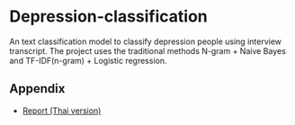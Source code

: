 
# Depression-classification

An text classification model to classify depression people using interview transcript. The project uses the traditional methods N-gram + Naive Bayes and TF-IDF(n-gram) + Logistic regression.


## Appendix

- [Report (Thai version)](https://github.com/NonKhuna/Depression-classification/blob/main/indiv_final_report_3___Google_Docs-467311-16712099379230.pdf)

